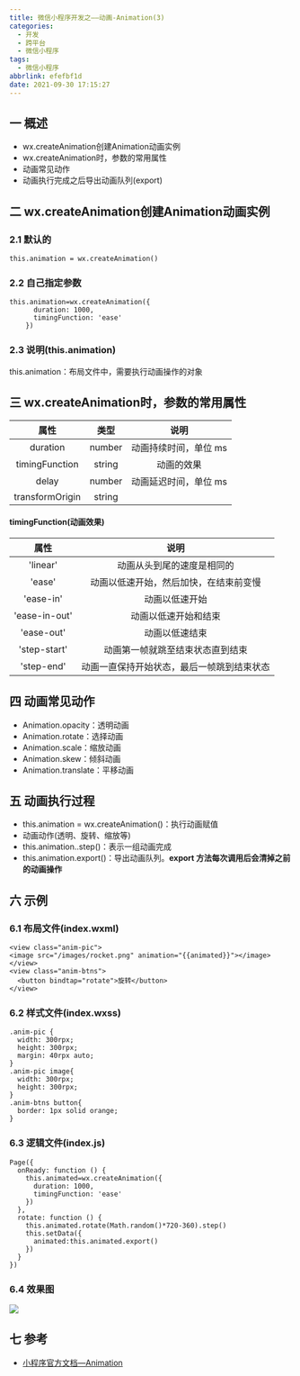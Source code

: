 ```yaml
---
title: 微信小程序开发之——动画-Animation(3)
categories:
  - 开发
  - 跨平台
  - 微信小程序
tags:
  - 微信小程序
abbrlink: efefbf1d
date: 2021-09-30 17:15:27
---
```

## 一 概述

* wx.createAnimation创建Animation动画实例
* wx.createAnimation时，参数的常用属性
* 动画常见动作
* 动画执行完成之后导出动画队列(export)

<!--more-->

## 二 wx.createAnimation创建Animation动画实例

### 2.1 默认的

```
this.animation = wx.createAnimation()
```

### 2.2 自己指定参数

```
this.animation=wx.createAnimation({
      duration: 1000,
      timingFunction: 'ease'
    })
```

### 2.3 说明(this.animation)

this.animation：布局文件中，需要执行动画操作的对象

## 三 wx.createAnimation时，参数的常用属性

|      属性       |  类型  |         说明          |
| :-------------: | :----: | :-------------------: |
|    duration     | number | 动画持续时间，单位 ms |
| timingFunction  | string |      动画的效果       |
|      delay      | number | 动画延迟时间，单位 ms |
| transformOrigin | string |                       |

#### timingFunction(动画效果)

|     属性      |                    说明                    |
| :-----------: | :----------------------------------------: |
|   'linear'    |         动画从头到尾的速度是相同的         |
|    'ease'     |   动画以低速开始，然后加快，在结束前变慢   |
|   'ease-in'   |               动画以低速开始               |
| 'ease-in-out' |            动画以低速开始和结束            |
|  'ease-out'   |               动画以低速结束               |
| 'step-start'  |      动画第一帧就跳至结束状态直到结束      |
|  'step-end'   | 动画一直保持开始状态，最后一帧跳到结束状态 |

## 四 动画常见动作

* Animation.opacity：透明动画
* Animation.rotate：选择动画
* Animation.scale：缩放动画
* Animation.skew：倾斜动画
* Animation.translate：平移动画

## 五 动画执行过程

*  this.animation = wx.createAnimation()：执行动画赋值
* 动画动作(透明、旋转、缩放等)
*  this.animation..step()：表示一组动画完成
* this.animation.export()：导出动画队列。**export 方法每次调用后会清掉之前的动画操作**

## 六 示例

### 6.1 布局文件(index.wxml)

```
<view class="anim-pic">
<image src="/images/rocket.png" animation="{{animated}}"></image>
</view>
<view class="anim-btns">
  <button bindtap="rotate">旋转</button>
</view>
```

### 6.2 样式文件(index.wxss)

```
.anim-pic {
  width: 300rpx;
  height: 300rpx;
  margin: 40rpx auto;
}
.anim-pic image{
  width: 300rpx;
  height: 300rpx;
}
.anim-btns button{
  border: 1px solid orange;
}
```

### 6.3 逻辑文件(index.js)

```
Page({
  onReady: function () {
    this.animated=wx.createAnimation({
      duration: 1000,
      timingFunction: 'ease'
    })
  },
  rotate: function () {
    this.animated.rotate(Math.random()*720-360).step()
    this.setData({
      animated:this.animated.export()
    })
  }
})
```

### 6.4 效果图

![][1]

## 七 参考
* [小程序官方文档—Animation](https://developers.weixin.qq.com/miniprogram/dev/api/ui/animation/wx.createAnimation.html)


[1]:https://cdn.jsdelivr.net/gh/pgzxc/cdn@master/blog-wechat/wechat-animate-animation-rotate.gif